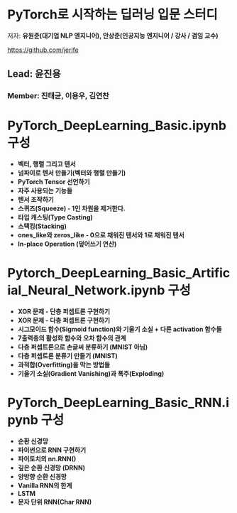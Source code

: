 # PyTorch로 시작하는 딥러닝 입문 스터디

저자: **유원준(대기업 NLP 엔지니어), 안상준(인공지능 엔지니어 / 강사 / 겸임 교수)**

https://github.com/jerife

## Lead: 윤진용

### Member: 진태균, 이용우, 김연찬

# PyTorch_DeepLearning_Basic.ipynb 구성

- **벡터, 행렬 그리고 텐서**
- **넘파이로 텐서 만들기(벡터와 행렬 만들기)**
- **PyTorch Tensor 선언하기**
- **자주 사용되는 기능들**
- **텐서 조작하기**
- **스퀴즈(Squeeze) - 1인 차원을 제거한다.**
- **타입 캐스팅(Type Casting)**
- **스택킹(Stacking)**
- **ones_like와 zeros_like - 0으로 채워진 텐서와 1로 채워진 텐서**
- **In-place Operation (덮어쓰기 연산)**

# Pytorch_DeepLearning_Basic_Artificial_Neural_Network.ipynb 구성

- **XOR 문제 - 단층 퍼셉트론 구현하기**
- **XOR 문제 - 다층 퍼셉트론 구현하기**
- **시그모이드 함수(Sigmoid function)와 기울기 소실 + 다른 activation 함수들**
- **7출력층의 활성화 함수와 오차 함수의 관계**
- **다층 퍼셉트론으로 손글씨 분류하기 (MNIST 아님)**
- **다층 퍼셉트론 분류기 만들기 (MNIST)**
- **과적합(Overfitting)을 막는 방법들**
- **기울기 소실(Gradient Vanishing)과 폭주(Exploding)**


# PyTorch_DeepLearning_Basic_RNN.ipynb 구성

- **순환 신경망**
- **파이썬으로 RNN 구현하기**
- **파이토치의 nn.RNN()**
- **깊은 순환 신경망 (DRNN)**
- **양방향 순환 신경망**
- **Vanilla RNN의 한계**
- **LSTM**
- **문자 단위 RNN(Char RNN)**
